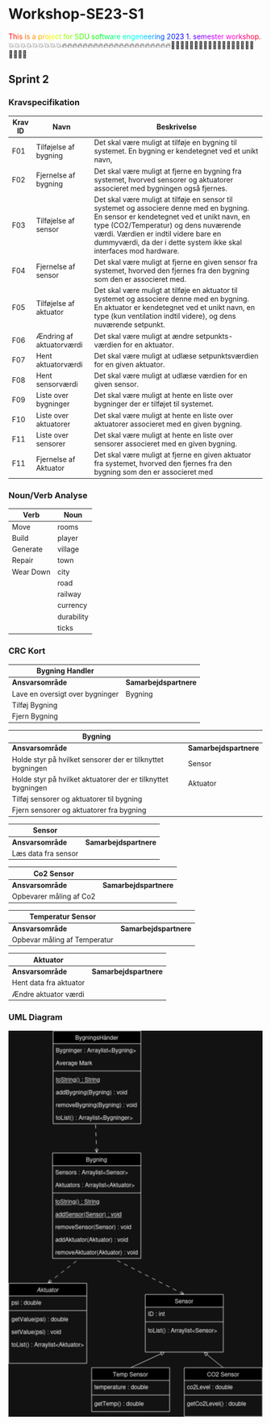 # Workshop-SE23-S1
<span style="color:#FF0000">T</span><span style="color:#FF1900">h</span><span style="color:#FF3100">i</span><span style="color:#FF4A00">s</span> <span style="color:#FF6300">i</span><span style="color:#FF7B00">s</span> <span style="color:#FF9400">a</span> <span style="color:#FFAD00">p</span><span style="color:#FFC500">r</span><span style="color:#FFDE00">o</span><span style="color:#FFF700">j</span><span style="color:#EFFF00">e</span><span style="color:#D6FF00">c</span><span style="color:#BDFF00">t</span> <span style="color:#A5FF00">f</span><span style="color:#8CFF00">o</span><span style="color:#73FF00">r</span> <span style="color:#5AFF00">S</span><span style="color:#42FF00">D</span><span style="color:#29FF00">U</span> <span style="color:#10FF00">s</span><span style="color:#00FF08">o</span><span style="color:#00FF21">f</span><span style="color:#00FF3A">t</span><span style="color:#00FF52">w</span><span style="color:#00FF6B">a</span><span style="color:#00FF84">r</span><span style="color:#00FF9C">e</span> <span style="color:#00FFB5">e</span><span style="color:#00FFCE">n</span><span style="color:#00FFE6">g</span><span style="color:#00FFFF">e</span><span style="color:#00E6FF">n</span><span style="color:#00CEFF">e</span><span style="color:#00B5FF">e</span><span style="color:#009CFF">r</span><span style="color:#0084FF">i</span><span style="color:#006BFF">n</span><span style="color:#0052FF">g</span> <span style="color:#003AFF">2</span><span style="color:#0021FF">0</span><span style="color:#0008FF">2</span><span style="color:#1000FF">3</span> <span style="color:#2900FF">1</span><span style="color:#4200FF">.</span> <span style="color:#5A00FF">s</span><span style="color:#7300FF">e</span><span style="color:#8C00FF">m</span><span style="color:#A500FF">e</span><span style="color:#BD00FF">s</span><span style="color:#D600FF">t</span><span style="color:#EF00FF">e</span><span style="color:#FF00F7">r</span> <span style="color:#FF00DE">w</span><span style="color:#FF00C5">o</span><span style="color:#FF00AD">r</span><span style="color:#FF0094">k</span><span style="color:#FF007B">s</span><span style="color:#FF0063">h</span><span style="color:#FF004A">o</span><span style="color:#FF0031">p</span><span style="color:#FF0019">.</span> :boom::boom::boom::boom::boom::boom::boom::boom::boom::fire::fire::fire::fire::fire::fire::fire::fire::fire::fire::fire::fire::fire::fire::fire::fire::fire::fire::fire::fire::fire::man_playing_water_polo::man_playing_water_polo::man_playing_water_polo::man_playing_water_polo::man_playing_water_polo::man_playing_water_polo::man_playing_water_polo::man_playing_water_polo::man_playing_water_polo::man_playing_water_polo::man_playing_water_polo:

## Sprint 2

### Kravspecifikation
| Krav ID | Navn                     | Beskrivelse                                                                                                                                                                                                                                                                                   |
|---------|--------------------------|-----------------------------------------------------------------------------------------------------------------------------------------------------------------------------------------------------------------------------------------------------------------------------------------------|
| F01     | Tilføjelse af bygning    | Det skal være muligt at tilføje en bygning til systemet. En bygning er kendetegnet ved et unikt navn,                                                                                                                                                                                         |
| F02     | Fjernelse af bygning     | Det skal være muligt at fjerne en bygning fra systemet, hvorved sensorer og aktuatorer associeret med bygningen også fjernes.                                                                                                                                                                 |
| F03     | Tilføjelse af sensor     | Det skal være muligt at tilføje en sensor til systemet og associere denne med en bygning. En sensor er kendetegnet ved et unikt navn, en type (CO2/Temperatur) og dens nuværende værdi. Værdien er indtil videre bare en dummyværdi, da der i dette system ikke skal interfaces mod hardware. |
| F04     | Fjernelse af sensor      | Det skal være muligt at fjerne en given sensor fra systemet, hvorved den fjernes fra den bygning som den er associeret med.                                                                                                                                                                   |
| F05     | Tilføjelse af aktuator   | Det skal være muligt at tilføje en aktuator til systemet og associere denne med en bygning. En aktuator er kendetegnet ved et unikt navn, en type (kun ventilation indtil videre), og dens nuværende setpunkt.                                                                                |
| F06     | Ændring af aktuatorværdi | Det skal være muligt at ændre setpunkts-værdien for en aktuator.                                                                                                                                                                                                                              |
| F07     | Hent aktuatorværdi       | Det skal være muligt at udlæse setpunktsværdien for en given aktuator.                                                                                                                                                                                                                        |
| F08     | Hent sensorværdi         | Det skal være muligt at udlæse værdien for en given sensor.                                                                                                                                                                                                                                   |
| F09     | Liste over bygninger     | Det skal være muligt at hente en liste over bygninger der er tilføjet til systemet.                                                                                                                                                                                                           |
| F10     | Liste over aktuatorer    | Det skal være muligt at hente en liste over aktuatorer associeret med en given bygning.                                                                                                                                                                                                       |
| F11     | Liste over sensorer      | Det skal være muligt at hente en liste over sensorer associeret med en given bygning.                                                                                                                                                                                                         |
| F11     | Fjernelse af Aktuator    | Det skal være muligt at fjerne en given aktuator fra systemet, hvorved den fjernes fra den bygning som den er associeret med                                                                                                                                                                  |
### Noun/Verb Analyse

| Verb      | Noun       |
|-----------|------------|
| Move      | rooms      |
| Build     | player     |
| Generate  | village    |
| Repair    | town       |
| Wear Down | city       |
|           | road       |
|           | railway    |
|           | currency   |
|           | durability |
|           | ticks      |

### CRC Kort

| Bygning Handler                                              |                        |
|--------------------------------------------------------------|------------------------|
| **Ansvarsområde**                                            | **Samarbejdspartnere** |
| Lave en oversigt over bygninger                              | Bygning                |
| Tilføj Bygning                                               |                        |
| Fjern Bygning                                                |                        |

| Bygning                                                      |                        |
|--------------------------------------------------------------|------------------------|
| **Ansvarsområde**                                            | **Samarbejdspartnere** |
| Holde styr på hvilket sensorer der er tilknyttet bygningen   | Sensor                 |
| Holde styr på hvilket aktuatorer der er tilknyttet bygningen | Aktuator               |
| Tilføj sensorer og aktuatorer til bygning                    |                        |
| Fjern sensorer og aktuatorer fra bygning                     |                        |

| Sensor              |                        |
|---------------------|------------------------|
| **Ansvarsområde**   | **Samarbejdspartnere** |
| Læs data fra sensor |                        |

| Co2 Sensor              |                        |
|-------------------------|------------------------|
| **Ansvarsområde**       | **Samarbejdspartnere** |
| Opbevarer måling af Co2 |                        |

| Temperatur Sensor            |                        |
|------------------------------|------------------------|
| **Ansvarsområde**            | **Samarbejdspartnere** |
| Opbevar måling af Temperatur |                        |

| Aktuator               |                        |
|------------------------|------------------------|
| **Ansvarsområde**      | **Samarbejdspartnere** |
| Hent data fra aktuator |                        |
| Ændre aktuator værdi   |                        |

### UML Diagram

![Class Diagram](classDiagram.drawio.png)
